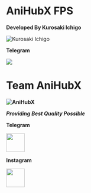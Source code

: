 # <b> AniHubX FPS </b>

**Developed By Kurosaki Ichigo**

![Kurosaki Ichigo](https://media.giphy.com/media/tDjFumobCMUj6/giphy.gif?cid=ecf05e47sta3cbqw9qxf2gtgsnsiijwoev9h8qiek90g3m3t&rid=giphy.gif&ct=g)




**Telegram**
  
 
<P><a href="https://t.me/Kuroski_Ichigo"><img src="https://telegra.ph/file/17f80dd5c1afe5b7bc627.png"/></a></P> 

# <b>Team AniHubX<b>
![AniHubX](https://telegra.ph/file/3e7dc05a6135da668f0a6.png)
  
*Providing Best Quality Possible*
  
  
  

**Telegram**                     
  
  <P><a href="https://t.me/joinchat/SrbpMYNaJxRhZWRl"><img src="https://telegra.ph/file/17f80dd5c1afe5b7bc627.png" width="50"/></a></P>

  
  
  
  
   **Instagram**
  
  
  <P><a href="https://instagram.com/anihubx?igshid=e3iknhbqkhp2"><img src="https://telegra.ph/file/84cb4686fdbdeee3f0588.png" width="50"/></a></P> 
  
  

 
  



  
  

